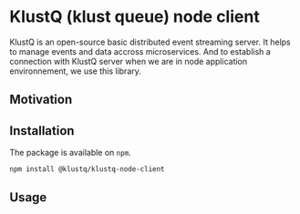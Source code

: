 # KlustQ (klust queue) node client
KlustQ is an open-source basic distributed event streaming server. It helps to manage events and data accross microservices. And to establish a connection with KlustQ server when we are in node application environnement, we use this library.

## Motivation


## Installation
The package is available on `npm`.

```console
npm install @klustq/klustq-node-client
```

## Usage